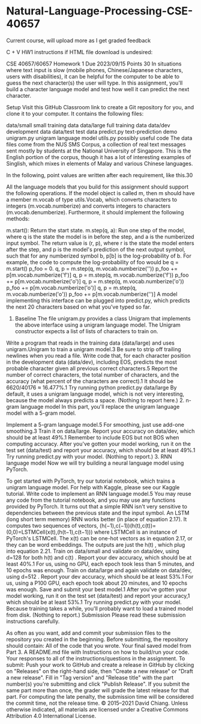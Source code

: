 # Natural-Language-Processing-CSE-40657
Current course, will upload more as I get graded feedback

C + V HW1 instructions if HTML file download is undesired:


CSE 40657/60657
Homework 1
Due
2023/09/15
Points 30
In situations where text input is slow (mobile phones, Chinese/Japanese characters, users with disabilities), it can be helpful for the computer to be able to guess the next character(s) the user will type. In this assignment, you'll build a character language model and test how well it can predict the next character.

Setup
Visit this GitHub Classroom link to create a Git repository for you, and clone it to your computer. It contains the following files:

data/small	small training data
data/large	full training data
data/dev	development data
data/test	test data
predict.py	text-prediction demo
unigram.py	unigram language model
utils.py	possibly useful code
The data files come from the NUS SMS Corpus, a collection of real text messages sent mostly by students at the National University of Singapore. This is the English portion of the corpus, though it has a lot of interesting examples of Singlish, which mixes in elements of Malay and various Chinese languages.

In the following, point values are written after each requirement, like this.30

All the language models that you build for this assignment should support the following operations. If the model object is called m, then m should have a member m.vocab of type utils.Vocab, which converts characters to integers (m.vocab.numberize) and converts integers to characters (m.vocab.denumberize). Furthermore, it should implement the following methods:

m.start(): Return the start state.
m.step(q, a): Run one step of the model, where q is the state the model is in before the step, and a is the numberized input symbol. The return value is (r, p), where r is the state the model enters after the step, and p is the model's prediction of the next output symbol, such that for any numberized symbol b, p[b] is the log-probability of b.
For example, the code to compute the log-probability of foo would be
q = m.start()
p_foo = 0.
q, p = m.step(q, m.vocab.numberize('<BOS>'))
p_foo += p[m.vocab.numberize('f')]
q, p = m.step(q, m.vocab.numberize('f'))
p_foo += p[m.vocab.numberize('o')]
q, p = m.step(q, m.vocab.numberize('o'))
p_foo += p[m.vocab.numberize('o')]
q, p = m.step(q, m.vocab.numberize('o'))
p_foo += p[m.vocab.numberize('<EOS>')]
A model implementing this interface can be plugged into predict.py, which predicts the next 20 characters based on what you've typed so far.
1. Baseline
The file unigram.py provides a class Unigram that implements the above interface using a unigram language model. The Unigram constructor expects a list of lists of characters to train on.

Write a program that reads in the training data (data/large) and uses unigram.Unigram to train a unigram model.3 Be sure to strip off trailing newlines when you read a file.
Write code that, for each character position in the development data (data/dev), including EOS, predicts the most probable character given all previous correct characters.5 Report the number of correct characters, the total number of characters, and the accuracy (what percent of the characters are correct).1 It should be 6620/40176 ≈ 16.477%.1
Try running python predict.py data/large By default, it uses a unigram language model, which is not very interesting, because the model always predicts a space. (Nothing to report here.)
2. n-gram language model
In this part, you'll replace the unigram language model with a 5-gram model.

Implement a 5-gram language model.5 For smoothing, just use add-one smoothing.3
Train it on data/large. Report your accuracy on data/dev, which should be at least 49%.1 Remember to include EOS but not BOS when computing accuracy.
After you've gotten your model working, run it on the test set (data/test) and report your accuracy, which should be at least 49%.1
Try running predict.py with your model. (Nothing to report.)
3. RNN language model
Now we will try building a neural language model using PyTorch.

To get started with PyTorch, try our tutorial notebook, which trains a unigram language model. For help with Kaggle, please see our Kaggle tutorial.
Write code to implement an RNN language model.5 You may reuse any code from the tutorial notebook, and you may use any functions provided by PyTorch. It turns out that a simple RNN isn't very sensitive to dependencies between the previous state and the input symbol. An LSTM (long short term memory) RNN works better (in place of equation 2.17). It computes two sequences of vectors,
(h(−1),c(−1))(h(t),c(t))=(0,0)=LSTMCell(x(t),(h(t−1),c(t−1)))
where LSTMCell
 is an instance of PyTorch's LSTMCell. The x(t)
 can be one-hot vectors as in equation 2.17, or they can be word embeddings. The outputs are just the h(t)
, which plug into equation 2.21.
Train on data/small and validate on data/dev, using d=128
 for both h(t)
 and c(t)
. Report your dev accuracy, which should be at least 40%.1 For us, using no GPU, each epoch took less than 5 minutes, and 10 epochs was enough.
Train on data/large and again validate on data/dev, using d=512
. Report your dev accuracy, which should be at least 53%.1 For us, using a P100 GPU, each epoch took about 20 minutes, and 10 epochs was enough. Save and submit your best model.1
After you've gotten your model working, run it on the test set (data/test) and report your accuracy,1 which should be at least 53%.1
Try running predict.py with your model. Because training takes a while, you'll probably want to load a trained model from disk. (Nothing to report.)
Submission
Please read these submission instructions carefully.

As often as you want, add and commit your submission files to the repository you created in the beginning.
Before submitting, the repository should contain:
All of the code that you wrote.
Your final saved model from Part 3.
A README.md file with
Instructions on how to build/run your code.
Your responses to all of the instructions/questions in the assignment.
To submit:
Push your work to GitHub and create a release in GitHub by clicking on "Releases" on the right-hand side, then "Create a new release" or "Draft a new release". Fill in "Tag version" and "Release title" with the part number(s) you're submitting and click "Publish Release".
If you submit the same part more than once, the grader will grade the latest release for that part.
For computing the late penalty, the submission time will be considered the commit time, not the release time.
© 2015–2021 David Chiang. Unless otherwise indicated, all materials are licensed under a Creative Commons Attribution 4.0 International License.
